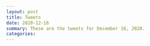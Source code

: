 ```yaml
---
layout: post
title: Tweets
date: 2020-12-16
summary: These are the tweets for December 16, 2020.
categories:
---
```


